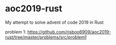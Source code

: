 # aoc2019-rust
My attempt to solve advent of code 2019 in Rust

problem 1: https://github.com/risboo6909/aoc2019-rust/tree/master/problems/src/problem1
